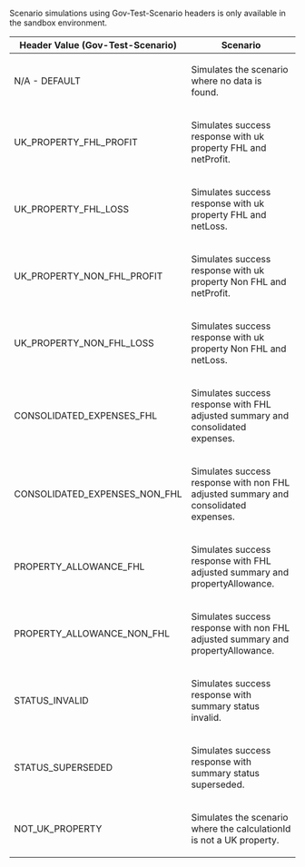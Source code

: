<p>Scenario simulations using Gov-Test-Scenario headers is only available in the sandbox environment.</p>
<table>
    <thead>
        <tr>
            <th>Header Value (Gov-Test-Scenario)</th>
            <th>Scenario</th>
        </tr>
    </thead>
    <tbody>
        <tr>
            <td><p>N/A - DEFAULT</p></td>
            <td><p>Simulates the scenario where no data is found.</p></td>
        </tr>
        <tr>
            <td><p>UK_PROPERTY_FHL_PROFIT</p></td>
            <td><p>Simulates success response with uk property FHL and netProfit.</p></td>
        </tr>
        <tr>
            <td><p>UK_PROPERTY_FHL_LOSS</p></td>
            <td><p>Simulates success response with uk property FHL and netLoss.</p></td>
        </tr>
        <tr>
            <td><p>UK_PROPERTY_NON_FHL_PROFIT</p></td>
            <td><p>Simulates success response with uk property Non FHL and netProfit.</p></td>
        </tr>
        <tr>
            <td><p>UK_PROPERTY_NON_FHL_LOSS</p></td>
            <td><p>Simulates success response with uk property Non FHL and netLoss.</p></td>
        </tr>
        <tr>
            <td><p>CONSOLIDATED_EXPENSES_FHL</p></td>
            <td><p>Simulates success response with FHL adjusted summary and consolidated expenses.</p></td>
        </tr>
        <tr>
            <td><p>CONSOLIDATED_EXPENSES_NON_FHL</p></td>
            <td><p>Simulates success response with non FHL adjusted summary and consolidated expenses.</p></td>
        </tr>
        <tr>
            <td><p>PROPERTY_ALLOWANCE_FHL</p></td>
            <td><p>Simulates success response with FHL adjusted summary and propertyAllowance.</p></td>
        </tr>
        <tr>
            <td><p>PROPERTY_ALLOWANCE_NON_FHL</p></td>
            <td><p>Simulates success response with non FHL adjusted summary and propertyAllowance.</p></td>
        </tr>
        <tr>
            <td><p>STATUS_INVALID</p></td>
            <td><p>Simulates success response with summary status invalid.</p></td>
        </tr>
        <tr>
            <td><p>STATUS_SUPERSEDED</p></td>
            <td><p>Simulates success response with summary status superseded.</p></td>
        </tr>
        <tr>
            <td><p>NOT_UK_PROPERTY</p></td>
            <td><p>Simulates the scenario where the calculationId is not a UK property.</p></td>
        </tr>
    </tbody>
</table>